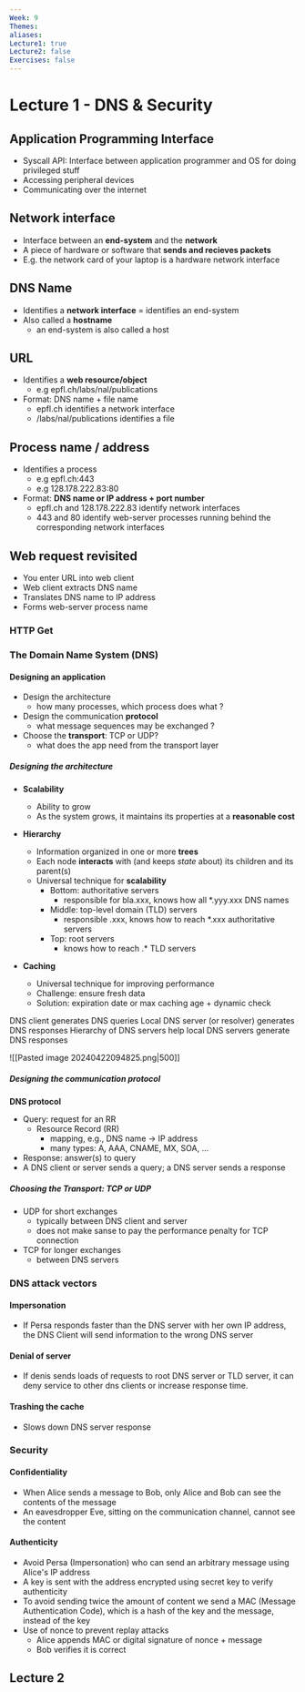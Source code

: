 ```yaml
---
Week: 9
Themes: 
aliases: 
Lecture1: true
Lecture2: false
Exercises: false
---
```


# Lecture 1 - DNS & Security
## Application Programming Interface
- Syscall API: Interface between application programmer and OS for doing privileged stuff
- Accessing peripheral devices
- Communicating over the internet

## Network interface
- Interface between an **end-system** and the **network**
- A piece of hardware or software that **sends and recieves packets**
- E.g. the network card of your laptop is a hardware network interface

## DNS Name
- Identifies a **network interface** = identifies an end-system
- Also called a **hostname**
	- an end-system is also called a host

## URL
- Identifies a **web resource/object**
	- e.g epfl.ch/labs/nal/publications
- Format: DNS name + file name
	- epfl.ch identifies a network interface
	- /labs/nal/publications identifies a file

## Process name / address
- Identifies a process
	- e.g epfl.ch:443
	- e.g 128.178.222.83:80
- Format: **DNS name or IP address + port number**
	- epfl.ch and 128.178.222.83 identify network interfaces
	- 443 and 80 identify web-server processes running behind the corresponding network interfaces

## Web request revisited
- You enter URL into web client
- Web client extracts DNS name
- Translates DNS name to IP address
- Forms web-server process name

### HTTP Get


### The Domain Name System (DNS)
#### Designing an application
- Design the architecture
	- how many processes, which process does what ?
- Design the communication **protocol**
	- what message sequences may be exchanged ?
- Choose the **transport**: TCP or UDP?
	- what does the app need from the transport layer

##### Designing the architecture
- **Scalability**
	- Ability to grow
	- As the system grows, it maintains its properties at a **reasonable cost**
- **Hierarchy**
	- Information organized in one or more **trees**
	- Each node **interacts** with (and keeps *state* about) its children and its parent(s)
	- Universal technique for **scalability**
		- Bottom: authoritative servers
			- responsible for bla.xxx, knows how all \*.yyy.xxx DNS names
		- Middle: top-level domain (TLD) servers
			- responsible .xxx, knows how to reach \*.xxx authoritative servers
		- Top: root servers
			- knows how to reach .\* TLD servers
		
- **Caching**
	- Universal technique for improving performance
	- Challenge: ensure fresh data
	- Solution: expiration date or max caching age + dynamic check

DNS client generates DNS queries
Local DNS server (or resolver) generates DNS responses
Hierarchy of DNS servers help local DNS servers generate DNS responses


![[Pasted image 20240422094825.png|500]]

##### Designing the communication protocol
**DNS protocol**
- Query: request for an RR
	- Resource Record (RR)
		- mapping, e.g., DNS name -> IP address
		- many types: A, AAA, CNAME, MX, SOA, ...
- Response: answer(s) to query
- A DNS client or server sends a query; a DNS server sends a response

##### Choosing the Transport: TCP or UDP
- UDP for short exchanges
	- typically between DNS client and server
	- does not make sanse to pay the performance penalty for TCP connection
- TCP for longer exchanges
	- between DNS servers

### DNS attack vectors
#### Impersonation
- If Persa responds faster than the DNS server with her own IP address, the DNS Client will send information to the wrong DNS server
#### Denial of server
- If denis sends loads of requests to root DNS server or TLD server, it can deny service to other dns clients or increase response time.

#### Trashing the cache
- Slows down DNS server response


### Security
#### Confidentiality
- When Alice sends a message to Bob, only Alice and Bob can see the contents of the message
- An eavesdropper Eve, sitting on the communication channel, cannot see the content

#### Authenticity
- Avoid Persa (Impersonation) who can send an arbitrary message using Alice's IP address
- A key is sent with the address encrypted using secret key to verify authenticity
- To avoid sending twice the amount of content we send a MAC (Message Authentication Code), which is a hash of the key and the message, instead of the key
- Use of nonce to prevent replay attacks
	- Alice appends MAC or digital signature of nonce + message
	- Bob verifies it is correct

## Lecture 2

